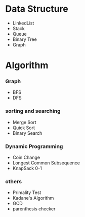 # Data Structure
 - LinkedList
 - Stack
 - Queue
 - Binary Tree
 - Graph


# Algorithm
### Graph
- BFS
- DFS
### sorting and searching
- Merge Sort
- Quick Sort
- Binary Search
### Dynamic Programming
- Coin Change
- Longest Common Subsequence
- KnapSack 0-1
### others
- Primality Test
- Kadane's Algorithm
- GCD
- parenthesis checker